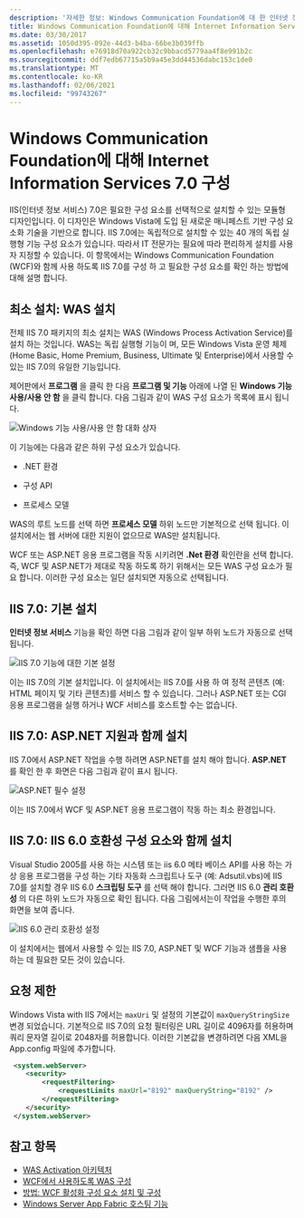 ```yaml
---
description: '자세한 정보: Windows Communication Foundation에 대 한 인터넷 정보 서비스 7.0 구성'
title: Windows Communication Foundation에 대해 Internet Information Services 7.0 구성
ms.date: 03/30/2017
ms.assetid: 1050d395-092e-44d3-b4ba-66be3b039ffb
ms.openlocfilehash: e76918d70a922cb32c9bbacd5779aa4f8e991b2c
ms.sourcegitcommit: ddf7edb67715a5b9a45e3dd44536dabc153c1de0
ms.translationtype: MT
ms.contentlocale: ko-KR
ms.lasthandoff: 02/06/2021
ms.locfileid: "99743267"
---
```

# <a name="configuring-internet-information-services-70-for-windows-communication-foundation"></a>Windows Communication Foundation에 대해 Internet Information Services 7.0 구성

IIS(인터넷 정보 서비스) 7.0은 필요한 구성 요소를 선택적으로 설치할 수 있는 모듈형 디자인입니다. 이 디자인은 Windows Vista에 도입 된 새로운 매니페스트 기반 구성 요소화 기술을 기반으로 합니다. IIS 7.0에는 독립적으로 설치할 수 있는 40 개의 독립 실행형 기능 구성 요소가 있습니다. 따라서 IT 전문가는 필요에 따라 편리하게 설치를 사용자 지정할 수 있습니다. 이 항목에서는 Windows Communication Foundation (WCF)와 함께 사용 하도록 IIS 7.0를 구성 하 고 필요한 구성 요소를 확인 하는 방법에 대해 설명 합니다.

## <a name="minimal-installation-installing-was"></a>최소 설치: WAS 설치

 전체 IIS 7.0 패키지의 최소 설치는 WAS (Windows Process Activation Service)를 설치 하는 것입니다. WAS는 독립 실행형 기능이 며, 모든 Windows Vista 운영 체제 (Home Basic, Home Premium, Business, Ultimate 및 Enterprise)에서 사용할 수 있는 IIS 7.0의 유일한 기능입니다.

 제어판에서 **프로그램** 을 클릭 한 다음 **프로그램 및 기능** 아래에 나열 된 **Windows 기능 사용/사용 안 함** 을 클릭 합니다. 다음 그림과 같이 WAS 구성 요소가 목록에 표시 됩니다.

 ![Windows 기능 사용/사용 안 함 대화 상자](media/wcfc-turnfeaturesonoroffs.gif "wcfc_TurnFeaturesOnOrOffs")

 이 기능에는 다음과 같은 하위 구성 요소가 있습니다.

- .NET 환경

- 구성 API

- 프로세스 모델

 WAS의 루트 노드를 선택 하면 **프로세스 모델** 하위 노드만 기본적으로 선택 됩니다. 이 설치에서는 웹 서버에 대한 지원이 없으므로 WAS만 설치됩니다.

 WCF 또는 ASP.NET 응용 프로그램을 작동 시키려면 **.Net 환경** 확인란을 선택 합니다. 즉, WCF 및 ASP.NET가 제대로 작동 하도록 하기 위해서는 모든 WAS 구성 요소가 필요 합니다. 이러한 구성 요소는 일단 설치되면 자동으로 선택됩니다.

## <a name="iis-70-default-installation"></a>IIS 7.0: 기본 설치

 **인터넷 정보 서비스** 기능을 확인 하면 다음 그림과 같이 일부 하위 노드가 자동으로 선택 됩니다.

 ![IIS 7.0 기능에 대한 기본 설정](media/wcfc-turningfeaturesonoroff2.gif "wcfc_TurningFeaturesOnOrOff2")

 이는 IIS 7.0의 기본 설치입니다. 이 설치에서는 IIS 7.0를 사용 하 여 정적 콘텐츠 (예: HTML 페이지 및 기타 콘텐츠)를 서비스 할 수 있습니다. 그러나 ASP.NET 또는 CGI 응용 프로그램을 실행 하거나 WCF 서비스를 호스트할 수는 없습니다.

## <a name="iis-70-installation-with-aspnet-support"></a>IIS 7.0: ASP.NET 지원과 함께 설치

 IIS 7.0에서 ASP.NET 작업을 수행 하려면 ASP.NET를 설치 해야 합니다. **ASP.NET** 를 확인 한 후 화면은 다음 그림과 같이 표시 됩니다.

 ![ASP.NET 필수 설정](media/wcfc-trunfeaturesonoroff3s.gif "wcfc_TrunFeaturesOnOrOFf3s")

 이는 IIS 7.0에서 WCF 및 ASP.NET 응용 프로그램이 작동 하는 최소 환경입니다.

## <a name="iis-70-installation-with-iis-60-compatibility-components"></a>IIS 7.0: IIS 6.0 호환성 구성 요소와 함께 설치

 Visual Studio 2005를 사용 하는 시스템 또는 iis 6.0 메타 베이스 API를 사용 하는 가상 응용 프로그램을 구성 하는 기타 자동화 스크립트나 도구 (예: Adsutil.vbs)에 IIS 7.0를 설치할 경우 IIS 6.0 **스크립팅 도구** 를 선택 해야 합니다. 그러면 IIS 6.0 **관리 호환성** 의 다른 하위 노드가 자동으로 확인 됩니다. 다음 그림에서는이 작업을 수행한 후의 화면을 보여 줍니다.

 ![IIS 6.0 관리 호환성 설정](media/scfc-turnfeaturesonoroff5s.gif "scfc_TurnFeaturesOnOrOff5s")

 이 설치에서는 웹에서 사용할 수 있는 IIS 7.0, ASP.NET 및 WCF 기능과 샘플을 사용 하는 데 필요한 모든 것이 있습니다.

## <a name="request-limits"></a>요청 제한

 Windows Vista with IIS 7에서는 `maxUri` 및 설정의 기본값이 `maxQueryStringSize` 변경 되었습니다. 기본적으로 IIS 7.0의 요청 필터링은 URL 길이로 4096자를 허용하며 쿼리 문자열 길이로 2048자를 허용합니다. 이러한 기본값을 변경하려면 다음 XML을 App.config 파일에 추가합니다.

```xml
 <system.webServer>
    <security>
        <requestFiltering>
            <requestLimits maxUrl="8192" maxQueryString="8192" />
        </requestFiltering>
    </security>
 </system.webServer>
 ```

## <a name="see-also"></a>참고 항목

- [WAS Activation 아키텍처](was-activation-architecture.md)
- [WCF에서 사용하도록 WAS 구성](configuring-the-wpa--service-for-use-with-wcf.md)
- [방법: WCF 활성화 구성 요소 설치 및 구성](how-to-install-and-configure-wcf-activation-components.md)
- [Windows Server App Fabric 호스팅 기능](/previous-versions/appfabric/ee677189(v=azure.10))
